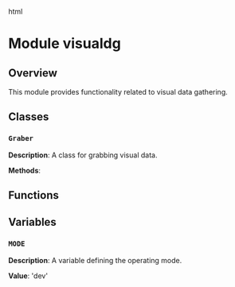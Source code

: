 html
<h1>Module visualdg</h1>

<h2>Overview</h2>
<p>This module provides functionality related to visual data gathering.</p>

<h2>Classes</h2>

<h3><code>Graber</code></h3>

<p><strong>Description</strong>: A class for grabbing visual data.</p>

<p><strong>Methods</strong>:</p>
<ul>
</ul>

<h2>Functions</h2>


<h2>Variables</h2>

<h3><code>MODE</code></h3>

<p><strong>Description</strong>: A variable defining the operating mode.</p>
<p><strong>Value</strong>: 'dev'</p>